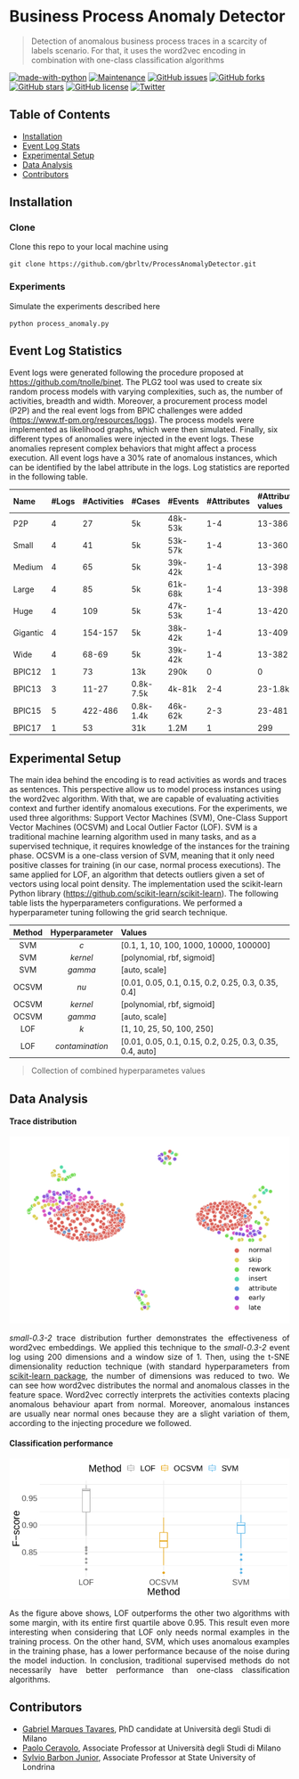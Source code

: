 # Business Process Anomaly Detector

> Detection of anomalous business process traces in a scarcity of labels scenario. For that, it uses the word2vec encoding in combination with one-class classification algorithms

[![made-with-python](https://img.shields.io/badge/Made%20with-Python-1f425f.svg)](https://www.python.org/)
[![Maintenance](https://img.shields.io/badge/Maintained%3F-yes-green.svg)](https://github.com/gbrltv/ProcessAnomalyDetector/graphs/commit-activity)
[![GitHub issues](https://img.shields.io/github/issues/gbrltv/ProcessAnomalyDetector)](https://github.com/gbrltv/ProcessAnomalyDetector/issues)
[![GitHub forks](https://img.shields.io/github/forks/gbrltv/ProcessAnomalyDetector)](https://github.com/gbrltv/ProcessAnomalyDetector/network)
[![GitHub stars](https://img.shields.io/github/stars/gbrltv/ProcessAnomalyDetector)](https://github.com/gbrltv/ProcessAnomalyDetector/stargazers)
[![GitHub license](https://img.shields.io/github/license/gbrltv/ProcessAnomalyDetector)](https://github.com/gbrltv/ProcessAnomalyDetector/blob/master/LICENSE)
[![Twitter](https://img.shields.io/twitter/url?style=social)](https://twitter.com/intent/tweet?text=Using+Business%20Process+Anomaly+Detector:&url=https://github.com/gbrltv/ProcessAnomalyDetector)


## Table of Contents

- [Installation](#installation)
- [Event Log Stats](#event-log-statistics)
- [Experimental Setup](#experimental-setup)
- [Data Analysis](#data-analysis)
- [Contributors](#contributors)

## Installation

### Clone

Clone this repo to your local machine using

```shell
git clone https://github.com/gbrltv/ProcessAnomalyDetector.git
```

### Experiments

Simulate the experiments described here

```shell
python process_anomaly.py
```

## Event Log Statistics

Event logs were generated following the procedure proposed at https://github.com/tnolle/binet. The PLG2 tool was used to create six random process models with varying complexities, such as, the number of activities, breadth and width. Moreover, a procurement process model (P2P) and the real event logs from BPIC challenges were added (https://www.tf-pm.org/resources/logs). The process models were implemented as likelihood graphs, which were then simulated. Finally, six different types of anomalies were injected in the event logs. These anomalies represent complex behaviors that might affect a process execution. All event logs have a 30% rate of anomalous instances, which can be identified by the label attribute in the logs. Log statistics are reported in the following table.

<div id="tab:stats">

| Name     | \#Logs | \#Activities | \#Cases   | \#Events | \#Attributes | \#Attribute values |
| :------- | :----- | :----------- | :-------- | :------- | :----------- | :----------------- |
| P2P      | 4      | 27           | 5k        | 48k-53k  | 1-4          | 13-386             |
| Small    | 4      | 41           | 5k        | 53k-57k  | 1-4          | 13-360             |
| Medium   | 4      | 65           | 5k        | 39k-42k  | 1-4          | 13-398             |
| Large    | 4      | 85           | 5k        | 61k-68k  | 1-4          | 13-398             |
| Huge     | 4      | 109          | 5k        | 47k-53k  | 1-4          | 13-420             |
| Gigantic | 4      | 154-157      | 5k        | 38k-42k  | 1-4          | 13-409             |
| Wide     | 4      | 68-69        | 5k        | 39k-42k  | 1-4          | 13-382             |
| BPIC12   | 1      | 73           | 13k       | 290k     | 0            | 0                  |
| BPIC13   | 3      | 11-27        | 0.8k-7.5k | 4k-81k   | 2-4          | 23-1.8k            |
| BPIC15   | 5      | 422-486      | 0.8k-1.4k | 46k-62k  | 2-3          | 23-481             |
| BPIC17   | 1      | 53           | 31k       | 1.2M     | 1            | 299                |

</div>


## Experimental Setup

The main idea behind the encoding is to read activities as words and traces as sentences. This perspective allow us to model process instances using the word2vec algorithm. With that, we are capable of evaluating activities context and further identify anomalous executions. For the experiments, we used three algorithms: Support Vector Machines (SVM), One-Class Support Vector Machines (OCSVM) and Local Outlier Factor (LOF). SVM is a traditional machine learning algorithm used in many tasks, and as a supervised technique, it requires knowledge of the instances for the training phase. OCSVM is a one-class version of SVM, meaning that it only need positive classes for training (in our case, normal process executions). The same applied for LOF, an algorithm that detects outliers given a set of vectors using local point density. The implementation used the scikit-learn Python library (https://github.com/scikit-learn/scikit-learn). The following table lists the hyperparameters configurations. We performed a hyperparameter tuning following the grid search technique.

<div id="tab:tuning">

|       Method        | Hyperparameter  | Values                                                                               |
| :-----------------: | :-------------: | :----------------------------------------------------------------------------------- |
|         SVM         |       *c*       | <span>\[</span>0.1, 1, 10, 100, 1000, 10000, 100000<span>\]</span>                   |
|         SVM         |    *kernel*     | <span>\[</span>polynomial, rbf, sigmoid<span>\]</span>                               |
|         SVM         |     *gamma*     | <span>\[</span>auto, scale<span>\]</span>                                            |
|        OCSVM        |      *nu*       | <span>\[</span>0.01, 0.05, 0.1, 0.15, 0.2, 0.25, 0.3, 0.35, 0.4<span>\]</span>       |
|        OCSVM        |    *kernel*     | <span>\[</span>polynomial, rbf, sigmoid<span>\]</span>                               |
|        OCSVM        |     *gamma*     | <span>\[</span>auto, scale<span>\]</span>                                            |
|         LOF         |       *k*       | <span>\[</span>1, 10, 25, 50, 100, 250<span>\]</span>                                |
|         LOF         | *contamination* | <span>\[</span>0.01, 0.05, 0.1, 0.15, 0.2, 0.25, 0.3, 0.35, 0.4, auto<span>\]</span> |

</div>

> Collection of combined hyperparametes values

## Data Analysis

#### Trace distribution

![small-0.3-2 Trace Distribution](/figures/small-0.3-2.jpeg)

<div style="text-align: justify;">

*small-0.3-2* trace distribution further demonstrates the effectiveness of word2vec embeddings. We applied this technique to the *small-0.3-2* event log using 200 dimensions and a window size of 1. Then, using the t-SNE dimensionality reduction technique (with standard hyperparameters from [scikit-learn package](https://scikit-learn.org/stable/modules/generated/sklearn.manifold.TSNE.html "t-SNE Scikit Documentation"), the number of dimensions was reduced to two. We can see how word2vec distributes the normal and anomalous classes in the feature space. Word2vec correctly interprets the activities contexts placing anomalous behaviour apart from normal. Moreover, anomalous instances are usually near normal ones because they are a slight variation of them, according to the injecting procedure we followed.

</div>

#### Classification performance

![Overall classification performance using the F-score metric](/figures/classification_performance.jpeg)

<div style="text-align: justify;">

As the figure above shows, LOF outperforms the other two algorithms with some margin, with its entire first quartile above 0.95. This result even more interesting when considering that LOF only needs normal examples in the training process. On the other hand, SVM, which uses anomalous examples in the training phase, has a lower performance because of the noise during the model induction. In conclusion, traditional supervised methods do not necessarily have better performance than one-class classification algorithms. 

</div>

## Contributors

- [Gabriel Marques Tavares](https://www.researchgate.net/profile/Gabriel_Tavares6), PhD candidate at Università degli Studi di Milano
- [Paolo Ceravolo](https://www.unimi.it/en/ugov/person/paolo-ceravolo), Associate Professor at Università degli Studi di Milano
- [Sylvio Barbon Junior](http://www.barbon.com.br/), Associate Professor at State University of Londrina
